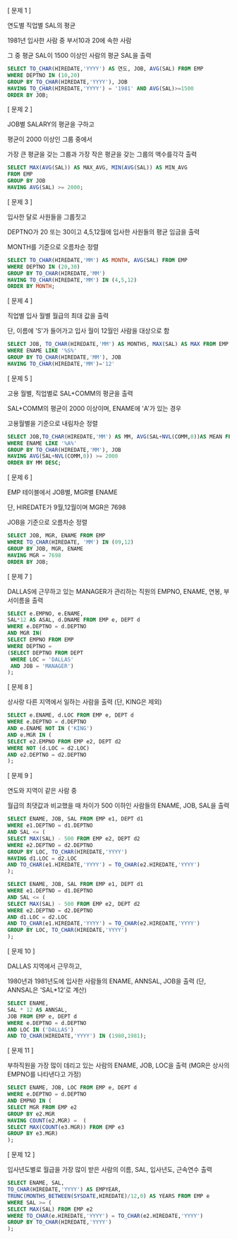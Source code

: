 [ 문제 1 ]

연도별 직업별 SAL의 평균

1981년 입사한 사람 중 부서10과 20에 속한 사람

그 중 평균 SAL이 1500 이상인 사람의 평균 SAL을 출력

```SQL
SELECT TO_CHAR(HIREDATE,'YYYY') AS 연도, JOB, AVG(SAL) FROM EMP
WHERE DEPTNO IN (10,20)
GROUP BY TO_CHAR(HIREDATE,'YYYY'), JOB
HAVING TO_CHAR(HIREDATE,'YYYY') = '1981' AND AVG(SAL)>=1500
ORDER BY JOB;
```

[ 문제 2 ]

JOB별 SALARY의 평균을 구하고

평균이 2000 이상인 그룹 중에서 

가장 큰 평균을 갖는 그룹과 가장 작은 평균을 갖는 그룹의 액수를각각 출력

```SQL
SELECT MAX(AVG(SAL)) AS MAX_AVG, MIN(AVG(SAL)) AS MIN_AVG
FROM EMP
GROUP BY JOB
HAVING AVG(SAL) >= 2000;
```

[ 문제 3 ]

입사한 달로 사원들을 그룹짓고

DEPTNO가 20 또는 30이고 4,5,12월에 입사한 사원들의 평균 임금을 출력

MONTH를 기준으로 오름차순 정렬

```sql
SELECT TO_CHAR(HIREDATE,'MM') AS MONTH, AVG(SAL) FROM EMP
WHERE DEPTNO IN (20,30)
GROUP BY TO_CHAR(HIREDATE,'MM')
HAVING TO_CHAR(HIREDATE,'MM') IN (4,5,12)
ORDER BY MONTH;
```

[ 문제 4 ]

직업별 입사 월별 월급의 최대 값을 출력

단, 이름에 'S'가 들어가고 입사 월이 12월인 사람을 대상으로 함

```sql
SELECT JOB, TO_CHAR(HIREDATE,'MM') AS MONTHS, MAX(SAL) AS MAX FROM EMP
WHERE ENAME LIKE '%S%'
GROUP BY TO_CHAR(HIREDATE,'MM'), JOB
HAVING TO_CHAR(HIREDATE,'MM')='12'
```

[ 문제 5 ]

고용 월별, 직업별로 SAL+COMM의 평균을 출력

SAL+COMM의 평균이 2000 이상이며, ENAME에 'A'가 있는 경우 

고용월별을 기준으로 내림차순 정렬

```SQL
SELECT JOB,TO_CHAR(HIREDATE,'MM') AS MM, AVG(SAL+NVL(COMM,0))AS MEAN FROM EMP
WHERE ENAME LIKE '%A%'
GROUP BY TO_CHAR(HIREDATE,'MM'), JOB
HAVING AVG(SAL+NVL(COMM,0)) >= 2000
ORDER BY MM DESC;
```

[ 문제 6 ]

EMP 테이블에서 JOB별, MGR별 ENAME

단, HIREDATE가 9월,12월이며 MGR은 7698 

 JOB을 기준으로 오름차순 정렬

```sql
SELECT JOB, MGR, ENAME FROM EMP
WHERE TO_CHAR(HIREDATE, 'MM') IN (09,12)
GROUP BY JOB, MGR, ENAME
HAVING MGR = 7698
ORDER BY JOB;
```

[ 문제 7 ] 

DALLAS에 근무하고 있는 MANAGER가 관리하는 직원의 EMPNO, ENAME, 연봉, 부서이름을 출력

```sql
SELECT e.EMPNO, e.ENAME, 
SAL*12 AS ASAL, d.DNAME FROM EMP e, DEPT d 
WHERE e.DEPTNO = d.DEPTNO
AND MGR IN(
SELECT EMPNO FROM EMP
WHERE DEPTNO =
(SELECT DEPTNO FROM DEPT 
 WHERE LOC = 'DALLAS'
 AND JOB = 'MANAGER')
);
```

[ 문제 8 ]

상사랑 다른 지역에서 일하는 사람을 출력 (단, KING은 제외)

```sql
SELECT e.ENAME, d.LOC FROM EMP e, DEPT d
WHERE e.DEPTNO = d.DEPTNO
AND e.ENAME NOT IN ('KING')
AND e.MGR IN (
SELECT e2.EMPNO FROM EMP e2, DEPT d2
WHERE NOT (d.LOC = d2.LOC)
AND e2.DEPTNO = d2.DEPTNO
);
```

[ 문제 9 ]

연도와 지역이 같은 사람 중 

월급의 최댓값과 비교했을 때 차이가 500 이하인 사람들의 ENAME, JOB, SAL을 출력

```sql
SELECT ENAME, JOB, SAL FROM EMP e1, DEPT d1
WHERE e1.DEPTNO = d1.DEPTNO 
AND SAL <= (
SELECT MAX(SAL) - 500 FROM EMP e2, DEPT d2
WHERE e2.DEPTNO = d2.DEPTNO
GROUP BY LOC, TO_CHAR(HIREDATE,'YYYY')
HAVING d1.LOC = d2.LOC
AND TO_CHAR(e1.HIREDATE,'YYYY') = TO_CHAR(e2.HIREDATE,'YYYY')
);
```

```SQL
SELECT ENAME, JOB, SAL FROM EMP e1, DEPT d1
WHERE e1.DEPTNO = d1.DEPTNO 
AND SAL <= (
SELECT MAX(SAL) - 500 FROM EMP e2, DEPT d2
WHERE e2.DEPTNO = d2.DEPTNO
AND d1.LOC = d2.LOC
AND TO_CHAR(e1.HIREDATE,'YYYY') = TO_CHAR(e2.HIREDATE,'YYYY')
GROUP BY LOC, TO_CHAR(HIREDATE,'YYYY')
);
```

[ 문제 10 ]

DALLAS 지역에서 근무하고, 

1980년과 1981년도에 입사한 사람들의 ENAME, ANNSAL, JOB을 출력 (단, ANNSAL은 'SAL*12'로 계산)

````sql
SELECT ENAME, 
SAL * 12 AS ANNSAL, 
JOB FROM EMP e, DEPT d
WHERE e.DEPTNO = d.DEPTNO 
AND LOC IN ('DALLAS')
AND TO_CHAR(HIREDATE,'YYYY') IN (1980,1981);
````

[ 문제 11 ] 

부하직원을 가장 많이 데리고 있는 사람의 ENAME, JOB, LOC을 출력 (MGR은 상사의 EMPNO를 나타낸다고 가정)

```sql
SELECT ENAME, JOB, LOC FROM EMP e, DEPT d
WHERE e.DEPTNO = d.DEPTNO
AND EMPNO IN (
SELECT MGR FROM EMP e2 
GROUP BY e2.MGR
HAVING COUNT(e2.MGR) =  (
SELECT MAX(COUNT(e3.MGR)) FROM EMP e3
GROUP BY e3.MGR)
);
```

[ 문제 12 ]

입사년도별로 월급을 가장 많이 받은 사람의 이름, SAL, 입사년도, 근속연수 출력

```sql
SELECT ENAME, SAL, 
TO_CHAR(HIREDATE,'YYYY') AS EMPYEAR, 
TRUNC(MONTHS_BETWEEN(SYSDATE,HIREDATE)/12,0) AS YEARS FROM EMP e
WHERE SAL >= (
SELECT MAX(SAL) FROM EMP e2
WHERE TO_CHAR(e.HIREDATE,'YYYY') = TO_CHAR(e2.HIREDATE,'YYYY')
GROUP BY TO_CHAR(HIREDATE,'YYYY')
);
```

